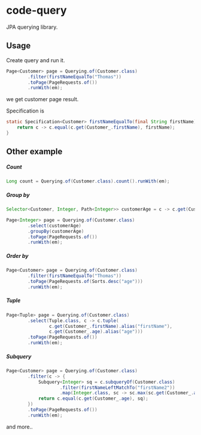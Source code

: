 # code-query

JPA querying library.



## Usage

Create query and run it.

```java
Page<Customer> page = Querying.of(Customer.class)
        .filter(firstNameEqualTo("Thomas"))
        .toPage(PageRequests.of())
        .runWith(em);
```

we get customer page result.


Specification is

```java
static Specification<Customer> firstNameEqualTo(final String firstName) {
    return c -> c.equal(c.get(Customer_.firstName), firstName);
}
```




## Other example


##### Count

```java
Long count = Querying.of(Customer.class).count().runWith(em);
```


##### Group by

```java
Selector<Customer, Integer, Path<Integer>> customerAge = c -> c.get(Customer_.age);

Page<Integer> page = Querying.of(Customer.class)
        .select(customerAge)
        .groupBy(customerAge)
        .toPage(PageRequests.of())
        .runWith(em);
```


##### Order by

```java
Page<Customer> page = Querying.of(Customer.class)
        .filter(firstNameEqualTo("Thomas"))
        .toPage(PageRequests.of(Sorts.desc("age")))
        .runWith(em);
```


##### Tuple 

```java
Page<Tuple> page = Querying.of(Customer.class)
        .select(Tuple.class, c -> c.tuple(
                c.get(Customer_.firstName).alias("firstName"),
                c.get(Customer_.age).alias("age")))
        .toPage(PageRequests.of())
        .runWith(em);
```


##### Subquery 

```java
Page<Customer> page = Querying.of(Customer.class)
        .filter(c -> {
            Subquery<Integer> sq = c.subqueryOf(Customer.class)
                    .filter(firstNameLeftMatchTo("firstName2"))
                    .map(Integer.class, sc -> sc.max(sc.get(Customer_.age)));
            return c.equal(c.get(Customer_.age), sq);
        })
        .toPage(PageRequests.of())
        .runWith(em);
```


and more..


